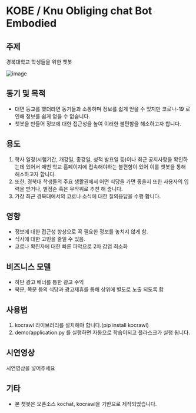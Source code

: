 # KOBE / Knu Obliging chat Bot Embodied


## 주제

경북대학교 학생들을 위한 챗봇

![image](https://user-images.githubusercontent.com/62656584/126735166-3537bd59-0f08-422b-a200-2a1941fcec21.png)



## 동기 및 목적

- 대면 등교를 했더라면 동기들과 소통하며 정보를 쉽게 얻을 수 있지만 코로나-19 로 인해 정보를 쉽게 얻을 수 없습니다.
- 챗봇을 만들어 정보에 대한 접근성을 높여 이러한 불편함을 해소하고자 합니다.

## 용도

1) 학사 일정(시험기간, 개강일, 종강일, 성적 발표일 등)이나 최근 공지사항을 확인하는데 있어서 매번 학교 홈페이지에 접속해야하는 불편함이 있어 이를 챗봇을 통해 해소하고자 합니다.
2) 또한, 경북대 학생들의 주요 생활권에서 어떤 식당을 가면 좋을지 또한 사용자의 입력을 받거나, 별점순 혹은 무작위로 추천 해 줍니다.
3) 가장 최근 경북대에서의 코로나 소식에 대한 질의응답을 수행 합니다.

## 영향

- 정보에 대한 접근성 향상으로 꼭 필요한 정보를 놓치지 않게 함.
- 식사에 대한 고민을 줄일 수 있음.
- 코로나 확진자에 대한 빠른 파악으로 2차 감염 최소화
 

## 비즈니스 모델

- 하단 광고 배너를 통한 광고 수익
- 북문, 쪽문 등의 식당과 광고제휴를 통해 상위에 별도로 노출 되도록 함

## 사용법

1. kocrawl 라이브러리를 설치해야 합니다.(pip install kocrawl)
2. demo/application.py 를 실행하면 자동으로 학습이되고 플라스크가 실행 됩니다.
 
## 시연영상

시연영상을 넣어주세요

## 기타

- 본 챗봇은 오픈소스 kochat, kocrawl을 기반으로 제작되었습니다.

